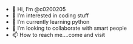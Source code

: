 - 👋 Hi, I’m @c0200205
- 👀 I’m interested in coding stuff
- 🌱 I’m currently learning python
- 💞️ I’m looking to collaborate with smart people
- 📫 How to reach me....come and visit

<!---
c0200205/c0200205 is a ✨ special ✨ repository because its `README.md` (this file) appears on your GitHub profile.
You can click the Preview link to take a look at your changes.
--->
